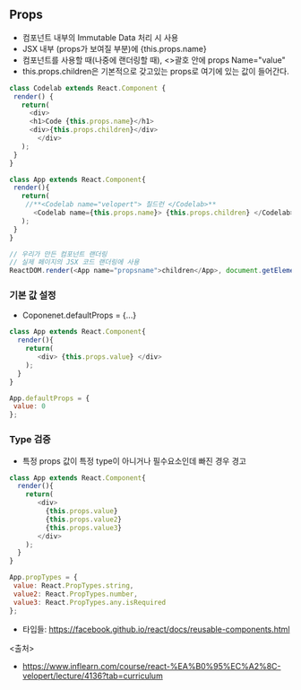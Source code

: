 ## Props
 - 컴포넌트 내부의 Immutable Data 처리 시 사용
 - JSX 내부 (props가 보여질 부분)에 {this.props.name}
 - 컴포넌트를 사용할 때(나중에 랜더링할 때), <>괄호 안에 props Name="value"
 - this.props.children은 기본적으로 갖고있는 props로 <Cpnt>여기에 있는 값이 들어간다.</Cpnt>
 
 ```javascript
 class Codelab extends React.Component {
  render() {
    return(
      <div>
      <h1>Code {this.props.name}</h1>
      <div>{this.props.children}</div>
        </div>
    );
  }
}

class App extends React.Component{
  render(){
    return(
     //**<Codelab name="velopert"> 칠드런 </Codelab>**
       <Codelab name={this.props.name}> {this.props.children} </Codelab>
    );
  }
}

// 우리가 만든 컴포넌트 랜더링
// 실제 페이지의 JSX 코드 랜더링에 사용
ReactDOM.render(<App name="propsname">children</App>, document.getElementById('root'));
```

### 기본 값 설정
- Coponenet.defaultProps = {...}
```javascript
class App extends React.Component{
  render(){
    return(
       <div> {this.props.value} </div>
    );
  }
}

App.defaultProps = {
 value: 0
};
```

### Type 검증
- 특정 props 값이 특정 type이 아니거나 필수요소인데 빠진 경우 경고
```javascript
class App extends React.Component{
  render(){
    return(
       <div> 
         {this.props.value} 
         {this.props.value2} 
         {this.props.value3} 
       </div>
    );
  }
}

App.propTypes = {
 value: React.PropTypes.string,
 value2: React.PropTypes.number,
 value3: React.PropTypes.any.isRequired
};
```
- 타입들: https://facebook.github.io/react/docs/reusable-components.html



<출처>
- https://www.inflearn.com/course/react-%EA%B0%95%EC%A2%8C-velopert/lecture/4136?tab=curriculum
